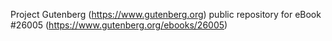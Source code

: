 Project Gutenberg (https://www.gutenberg.org) public repository for eBook #26005 (https://www.gutenberg.org/ebooks/26005)
